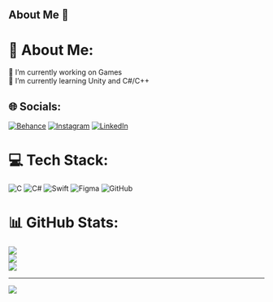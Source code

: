 ## About Me 🌟

# 💫 About Me:
🔭 I’m currently working on Games<br>🌱 I’m currently learning Unity and C#/C++<br>


## 🌐 Socials:
[![Behance](https://img.shields.io/badge/Behance-1769ff?logo=behance&logoColor=white)](https://behance.net/francespalumbo574) [![Instagram](https://img.shields.io/badge/Instagram-%23E4405F.svg?logo=Instagram&logoColor=white)](https://instagram.com/cabanel__) [![LinkedIn](https://img.shields.io/badge/LinkedIn-%230077B5.svg?logo=linkedin&logoColor=white)](https://linkedin.com/in/francesco-palumbo-3b5053298) 

# 💻 Tech Stack:
![C](https://img.shields.io/badge/c-%2300599C.svg?style=for-the-badge&logo=c&logoColor=white) ![C#](https://img.shields.io/badge/c%23-%23239120.svg?style=for-the-badge&logo=csharp&logoColor=white) ![Swift](https://img.shields.io/badge/swift-F54A2A?style=for-the-badge&logo=swift&logoColor=white) ![Figma](https://img.shields.io/badge/figma-%23F24E1E.svg?style=for-the-badge&logo=figma&logoColor=white) ![GitHub](https://img.shields.io/badge/github-%23121011.svg?style=for-the-badge&logo=github&logoColor=white)
# 📊 GitHub Stats:
![](https://github-readme-stats.vercel.app/api?username=SkyRed003&theme=dark&hide_border=false&include_all_commits=false&count_private=false)<br/>
![](https://github-readme-streak-stats.herokuapp.com/?user=SkyRed003&theme=dark&hide_border=false)<br/>
![](https://github-readme-stats.vercel.app/api/top-langs/?username=SkyRed003&theme=dark&hide_border=false&include_all_commits=false&count_private=false&layout=compact)

---
[![](https://visitcount.itsvg.in/api?id=SkyRed003&icon=0&color=3)](https://visitcount.itsvg.in)

<!-- Proudly created with GPRM ( https://gprm.itsvg.in ) -->
